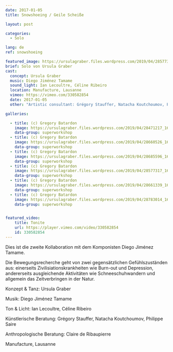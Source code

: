```yaml
---
date: 2017-01-05
title: Snowshoeing / Geile Scheiße

layout: post

categories:
  - Solo

lang: de
ref: snowshoeing

featured_image: https://ursulagraber.files.wordpress.com/2019/04/28577317_1661689210563567_5089443036379742208_o1.jpg?w=500&fit=crop
brief: Solo von Ursula Graber
cast:
  concept: Ursula Graber
  music: Diego Jiménez Tamame
  sound_light: Ian Lecoultre, Céline Ribeiro
  location: Manufacture, Lausanne
  vimeo: https://vimeo.com/330582854
  date: 2017-01-05
  other: "Artistic consultant: Grégory Stauffer, Natacha Koutchoumov, Philippe Saire. Anthropological consultant: Claire de Ribaupierre"

galleries:

  - title: (c) Gregory Batardon
    image: https://ursulagraber.files.wordpress.com/2019/04/28471217_1661689367230218_2812298809659359232_o.jpg?w=1024&fit=crop
    data-group: superworkshop
  - title: (c) Gregory Batardon
    image: https://ursulagraber.files.wordpress.com/2019/04/28660526_1661689423896879_3458369617347477504_o.jpg?w=1024&fit=crop
    data-group: superworkshop
  - title: (c) Gregory Batardon
    image: https://ursulagraber.files.wordpress.com/2019/04/28685596_1661689500563538_862267774762745856_o.jpg?w=1024&fit=crop
    data-group: superworkshop
  - title: (c) Gregory Batardon
    image: https://ursulagraber.files.wordpress.com/2019/04/28577317_1661689210563567_5089443036379742208_o1.jpg?w=1024&fit=crop
    data-group: superworkshop
  - title: (c) Gregory Batardon
    image: https://ursulagraber.files.wordpress.com/2019/04/28661339_1661689450563543_9074812163217948672_o.jpg?w=1024&fit=crop
    data-group: superworkshop
  - title: (c) Gregory Batardon
    image: https://ursulagraber.files.wordpress.com/2019/04/28783014_1661689113896910_6717666907819868160_o.jpg?w=1024&fit=crop
    data-group: superworkshop


featured_video:
    title: Tonite
    url: https://player.vimeo.com/video/330582854
    id: 330582854
---
```


<!-- explore this: https://vimeo.com/api/oembed.json?url=http%3A//vimeo.com/330582854 -->

Dies ist die zweite Kollaboration mit dem Komponisten Diego Jiménez Tamame.

Die Bewegungsrecherche geht von zwei gegensätzlichen Gefühlszuständen aus: einerseits Zivilisiationskrankheiten wie Burn-out und Depression, andererseits ausgleichende Aktivitäten wie Schneeschuhwandern und allgemein das Zeitverbringen in der Natur.

<!--plop-->

Konzept & Tanz: Ursula Graber

Musik: Diego Jiménez Tamame

Ton & Licht: Ian Lecoultre, Céline Ribeiro

Künstlerische Beratung: Grégory Stauffer, Natacha Koutchoumov, Philippe Saire

Anthropologische Beratung: Claire de Ribaupierre

Manufacture, Lausanne

<!--[![Snowshoeing / Geile Scheiße](https://i.vimeocdn.com/video/775684724_640.jpg)](https://player.vimeo.com/video/330582854)-->
